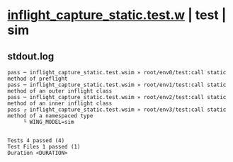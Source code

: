 # [inflight_capture_static.test.w](../../../../../examples/tests/valid/inflight_capture_static.test.w) | test | sim

## stdout.log
```log
pass ─ inflight_capture_static.test.wsim » root/env0/test:call static method of preflight              
pass ─ inflight_capture_static.test.wsim » root/env1/test:call static method of an outer inflight class
pass ─ inflight_capture_static.test.wsim » root/env2/test:call static method of an inner inflight class
pass ┌ inflight_capture_static.test.wsim » root/env3/test:call static method of a namespaced type      
     └ WING_MODEL=sim
 
 
Tests 4 passed (4)
Test Files 1 passed (1)
Duration <DURATION>
```

